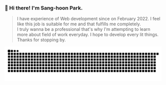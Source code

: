 
  ### 👋  Hi there! I'm Sang-hoon Park.<br/>
 > I have experience of Web development since on February 2022. I feel like this job is suitable for me and that fulfills me completely.<br/>
 > I truly wanna be a professional that's why I'm attempting to learn more about field of work everyday. I hope to develop every lit things.<br/>
 > Thanks for stopping by.
 > 
![snake svg](https://github.com/iamhoonpark/iamhoonpark/blob/output/github-contribution-grid-snake.svg)

